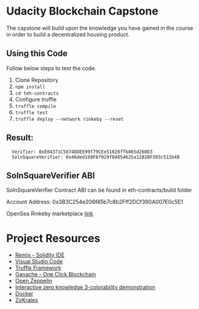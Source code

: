 # Udacity Blockchain Capstone

The capstone will build upon the knowledge you have gained in the course in order to build a decentralized housing product.

## Using this Code
Follow below steps to test the code.
1. Clone Repository
2. `npm install`
3. `cd teh-contracts`
4. Configure truffle
5. `truffle compile`
6. `truffle test`
7. `truffle deploy --network rinkeby --reset`

## Result:

```
  Verifier: 0xE04371C5874DDEE99f79CEe51620ffb865d260D3
  SolnSquareVerifier: 0x46ded160F6f929f04854625a1282BF303c513b48
```

## SolnSquareVerifier ABI

SolnSquareVerifier Contract ABI can be found in eth-contracts/build folder

Account Address: 0x3B3C254e206f45b7c8b2Fff2DCf390A007E0c5E1

OpenSea Rinkeby marketplace [link](https://rinkeby.opensea.io/assets/niktokenname)

# Project Resources

- [Remix - Solidity IDE](https://remix.ethereum.org/)
- [Visual Studio Code](https://code.visualstudio.com/)
- [Truffle Framework](https://truffleframework.com/)
- [Ganache - One Click Blockchain](https://truffleframework.com/ganache)
- [Open Zeppelin ](https://openzeppelin.org/)
- [Interactive zero knowledge 3-colorability demonstration](http://web.mit.edu/~ezyang/Public/graph/svg.html)
- [Docker](https://docs.docker.com/install/)
- [ZoKrates](https://github.com/Zokrates/ZoKrates)
